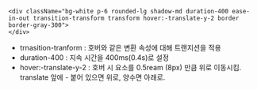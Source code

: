 <pre id="code_1719735333548" class="html xml" data-ke-language="html" data-ke-type="codeblock"><code>&lt;div className="bg-white p-6 rounded-lg shadow-md duration-400 ease-in-out transition-transform transform hover:-translate-y-2 border border-gray-300"&gt;
&lt;/div&gt;</code></pre>
<ul style="list-style-type: disc;" data-ke-list-type="disc">
<li>trnasition-tranform : 호버와 같은 변환 속성에 대해 트랜지션을 적용</li>
<li>duration-400 : 지속 시간을 400ms(0.4s)로 설정</li>
<li>hover:-translate-y-2 : 호버 시 요소를 0.5ream (8px) 만큼 위로 이동시킴. translate 앞에 - 붙어 있으면 위로, 양수면 아래로.</li>
</ul>
